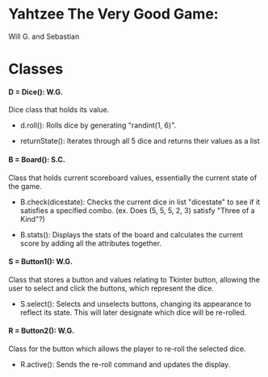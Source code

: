 # Yahtzee The Very Good Game:
Will G. and Sebastian


# Classes
#### D = Dice():   W.G.
Dice class that holds its value.

- d.roll():
Rolls dice by generating "randint(1, 6)". 

- returnState():
Iterates through all 5 dice and returns their values as a list

#### B = Board():  S.C.
Class that holds current scoreboard values, essentially the current state of the game.

- B.check(dicestate):
Checks the current dice in list "dicestate" to see if it satisfies a specified combo. (ex. Does (5, 5, 5, 2, 3) satisfy "Three of a Kind"?)

- B.stats():
Displays the stats of the board and calculates the current score by adding all the attributes together.

#### S = Button1(): W.G.
Class that stores a button and values relating to Tkinter button, allowing the user to select and click the buttons, which represent the dice.

- S.select():
Selects and unselects buttons, changing its appearance to reflect its state. This will later designate which dice will be re-rolled.

#### R = Button2(): W.G.
Class for the button which allows the player to re-roll the selected dice.

- R.active():
Sends the re-roll command and updates the display.









 
